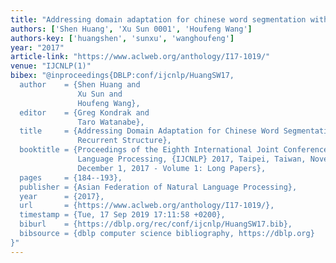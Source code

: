 ```yaml
---
title: "Addressing domain adaptation for chinese word segmentation with global recurrent structure"
authors: ['Shen Huang', 'Xu Sun 0001', 'Houfeng Wang']
authors-key: ['huangshen', 'sunxu', 'wanghoufeng']
year: "2017"
article-link: "https://www.aclweb.org/anthology/I17-1019/"
venue: "IJCNLP(1)"
bibex: "@inproceedings{DBLP:conf/ijcnlp/HuangSW17,
  author    = {Shen Huang and
               Xu Sun and
               Houfeng Wang},
  editor    = {Greg Kondrak and
               Taro Watanabe},
  title     = {Addressing Domain Adaptation for Chinese Word Segmentation with Global
               Recurrent Structure},
  booktitle = {Proceedings of the Eighth International Joint Conference on Natural
               Language Processing, {IJCNLP} 2017, Taipei, Taiwan, November 27 -
               December 1, 2017 - Volume 1: Long Papers},
  pages     = {184--193},
  publisher = {Asian Federation of Natural Language Processing},
  year      = {2017},
  url       = {https://www.aclweb.org/anthology/I17-1019/},
  timestamp = {Tue, 17 Sep 2019 17:11:58 +0200},
  biburl    = {https://dblp.org/rec/conf/ijcnlp/HuangSW17.bib},
  bibsource = {dblp computer science bibliography, https://dblp.org}
}"
---
```

